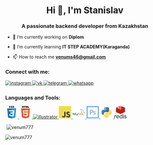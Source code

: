 <h1 align="center">Hi 👋, I'm Stanislav</h1>
<h3 align="center">A passionate backend developer from Kazakhstan</h3>

- 🔭 I’m currently working on **Diplom**

- 🌱 I’m currently learning **IT STEP ACADEMY(Karaganda)**

- 📫 How to reach me **venums46@gmail.com**

<h3 align="left">Connect with me:</h3>
<a href="https://instagram.com/peaceful_hooligann" target="_blank">
<img src=https://img.shields.io/badge/instagram-%23000000.svg?&style=for-the-badge&logo=instagram&logoColor=white alt=instagram style="margin-bottom: 5px;" />
</a>

<a href="https://vk.com/ppeacefulhooligan" target="_blank">
<img src=https://img.shields.io/badge/vk-%23000000.svg?&style=for-the-badge&logo=vk&logoColor=white alt=vk style="margin-bottom: 5px;" />
</a>  

<a href="https://instagram.com/peaceful_hooligann" target="_blank">
<img src=https://img.shields.io/badge/telegram-%23000000.svg?&style=for-the-badge&logo=telegram&logoColor=white alt=telegram style="margin-bottom: 5px;" />
</a>

<a href="https://api.whatsapp.com/send?phone=87765257543" target="_blank">
<img src=https://img.shields.io/badge/whatsapp-%23000000.svg?&style=for-the-badge&logo=whatsapp&logoColor=white alt=whatsapp style="margin-bottom: 5px;" />
</a>
<p align="left">
</p>

<h3 align="left">Languages and Tools:</h3>
<p align="left"> <a href="https://www.w3schools.com/css/" target="_blank" rel="noreferrer"> <img src="https://raw.githubusercontent.com/devicons/devicon/master/icons/css3/css3-original-wordmark.svg" alt="css3" width="40" height="40"/> </a> <a href="https://www.w3.org/html/" target="_blank" rel="noreferrer"> <img src="https://raw.githubusercontent.com/devicons/devicon/master/icons/html5/html5-original-wordmark.svg" alt="html5" width="40" height="40"/> </a> <a href="https://www.adobe.com/in/products/illustrator.html" target="_blank" rel="noreferrer"> <img src="https://www.vectorlogo.zone/logos/adobe_illustrator/adobe_illustrator-icon.svg" alt="illustrator" width="40" height="40"/> </a> <a href="https://developer.mozilla.org/en-US/docs/Web/JavaScript" target="_blank" rel="noreferrer"> <img src="https://raw.githubusercontent.com/devicons/devicon/master/icons/javascript/javascript-original.svg" alt="javascript" width="40" height="40"/> </a> <a href="https://www.mysql.com/" target="_blank" rel="noreferrer"> <img src="https://raw.githubusercontent.com/devicons/devicon/master/icons/mysql/mysql-original-wordmark.svg" alt="mysql" width="40" height="40"/> </a> <a href="https://www.photoshop.com/en" target="_blank" rel="noreferrer"> <img src="https://raw.githubusercontent.com/devicons/devicon/master/icons/photoshop/photoshop-line.svg" alt="photoshop" width="40" height="40"/> </a> <a href="https://www.python.org" target="_blank" rel="noreferrer"> <img src="https://raw.githubusercontent.com/devicons/devicon/master/icons/python/python-original.svg" alt="python" width="40" height="40"/> </a> <a href="https://redis.io" target="_blank" rel="noreferrer"> <img src="https://raw.githubusercontent.com/devicons/devicon/master/icons/redis/redis-original-wordmark.svg" alt="redis" width="40" height="40"/> </a> </p>

<p>&nbsp;<img align="center" src="https://github-readme-stats.vercel.app/api?username=venum777&show_icons=true&locale=en" alt="venum777" /></p>

<p><img align="center" src="https://github-readme-streak-stats.herokuapp.com/?user=venum777&" alt="venum777" /></p>
